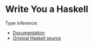 ﻿# Write You a Haskell

Type inference:
* [Documentation](https://web.archive.org/web/20211218201109/http://dev.stephendiehl.com/fun/WYAH.pdf)
* [Original Haskell source](https://github.com/sdiehl/write-you-a-haskell/tree/master/chapter7/poly)
